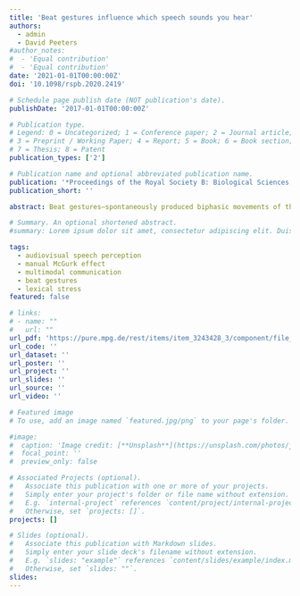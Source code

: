 ```yaml
---
title: 'Beat gestures influence which speech sounds you hear'
authors:
  - admin
  - David Peeters
#author_notes:
#  - 'Equal contribution'
#  - 'Equal contribution'
date: '2021-01-01T00:00:00Z'
doi: '10.1098/rspb.2020.2419'

# Schedule page publish date (NOT publication's date).
publishDate: '2017-01-01T00:00:00Z'

# Publication type.
# Legend: 0 = Uncategorized; 1 = Conference paper; 2 = Journal article;
# 3 = Preprint / Working Paper; 4 = Report; 5 = Book; 6 = Book section;
# 7 = Thesis; 8 = Patent
publication_types: ['2']

# Publication name and optional abbreviated publication name.
publication: '*Proceedings of the Royal Society B: Biological Sciences, 288*, 20202419, doi:10.1098/rspb.2020.2419'
publication_short: ''

abstract: Beat gestures—spontaneously produced biphasic movements of the hand are among the most frequently encountered co-speech gestures in human communication. They are closely temporally aligned to the prosodic characteristics of the speech signal, typically occurring on lexically stressed syllables. Despite their prevalence across speakers of the world’s languages, how beat gestures impact spoken word recognition is unclear. Can these simple ‘flicks of the hand’ influence speech perception? Across a range of experiments, we demonstrate that beat gestures influence the explicit and implicit perception of lexical stress (e.g. distinguishing ‘OBject’ from ‘obJECT’), and in turn can influence what vowels listeners hear. Thus, we provide converging evidence for a manual McGurk effect-relatively simple and widely occurring hand movements influence which speech sounds we hear.

# Summary. An optional shortened abstract.
#summary: Lorem ipsum dolor sit amet, consectetur adipiscing elit. Duis posuere tellus ac convallis placerat. Proin tincidunt magna sed ex sollicitudin condimentum.

tags:
  - audiovisual speech perception
  - manual McGurk effect
  - multimodal communication
  - beat gestures
  - lexical stress
featured: false

# links:
# - name: ""
#   url: ""
url_pdf: 'https://pure.mpg.de/rest/items/item_3243428_3/component/file_3280864/content'
url_code: ''
url_dataset: ''
url_poster: ''
url_project: ''
url_slides: ''
url_source: ''
url_video: ''

# Featured image
# To use, add an image named `featured.jpg/png` to your page's folder.

#image:
#  caption: 'Image credit: [**Unsplash**](https://unsplash.com/photos/jdD8gXaTZsc)'
#  focal_point: ''
#  preview_only: false

# Associated Projects (optional).
#   Associate this publication with one or more of your projects.
#   Simply enter your project's folder or file name without extension.
#   E.g. `internal-project` references `content/project/internal-project/index.md`.
#   Otherwise, set `projects: []`.
projects: []

# Slides (optional).
#   Associate this publication with Markdown slides.
#   Simply enter your slide deck's filename without extension.
#   E.g. `slides: "example"` references `content/slides/example/index.md`.
#   Otherwise, set `slides: ""`.
slides:
---
```


<!-- THIS MARKDOWN BIT IS CURRENTLY COMMENTED OUT









{{% callout note %}}
Click the _Cite_ button above to demo the feature to enable visitors to import publication metadata into their reference management software.
{{% /callout %}}

Supplementary notes can be added here, including [code and math](https://wowchemy.com/docs/content/writing-markdown-latex/).
-->